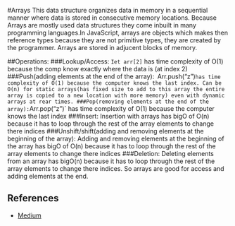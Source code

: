 
#Arrays
This data structure organizes data in memory in a sequential manner where data is stored in consecutive memory locations. Because Arrays are mostly used data structures they come inbuilt in many programming languages.In JavaScript, arrays are objects which makes then reference types because they are not primitive types, they are created by the programmer. Arrays are stored in adjucent blocks of memory.

##Operations:
###Lookup/Access:
`Iet arr[2]` has time complexity of O(1) because the comp know exactly where the data is (at index 2)
###Push(adding elements at the end of the array):`
`Arr.push(“z”)` has time complexity of O(1) because the computer knows the last index.
Can be O(n) for static arrays(has fixed size to add to this array the entire array is copied to a new location with more memory) even with dynamic arrays at rear times.
###Pop(removing elements at the end of the array):
`Arr.pop(“z”)` has time complexity of O(1) because the computer knows the last index
###Insert:
Insertion with arrays has bigO of O(n) because it has to loop through the rest of the array elements to change there indices
###Unshift/shift(adding and removing elements at the beginning of the array):
Adding and removing elements at the beginning of the array has bigO of O(n) because it has to loop through the rest of the array elements to change there indices
###Deletion:
Deleting elements from an array has bigO(n) because it has to loop through the rest of the array elements to change there indices.
So arrays are good for access and adding elements at the end.

## References

- [Medium](https://medium.com/@tonyjemba/the-array-data-structure-in-javascript-6dbbe30c2138)